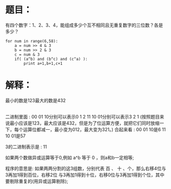 # 题目：
有四个数字：1、2、3、4，能组成多少个互不相同且无重复数字的三位数？各是多少？

    for num in range(6,58):
        a = num >> 4 & 3
        b = num >> 2 & 3
        c = num & 3
        if( (a^b) and (b^c) and (c^a) ):
            print a+1,b+1,c+1
# 解释：
最小的数是123最大的数是432

<br>
二进制里面 :
00 01 10分别可以表示0 1 2
11 10 01分别可以表示3 2 1
(按照题目来说最小应该是123，最大应该是432，但是为了位运算方便，就把它们同时放缩一下，每个运算位都减一，最小变为012，最大变为321。)
合起来看 :
00 01 10是6
11 10 01是57

3的二进制表示是 :
11

如果两个数做异或运算等于0,例如 a^b 等于 0 ，则a和b一定相等;

程序的意思是:
如果两两分割的这3组数，分别代表 百 、 十 、个，那么右移4位与3再加1得到百位，右移2位
与3再加1得到十位，右移0位与3再加1得到个位，其中要剔除重复的(用异或运算剔除);
